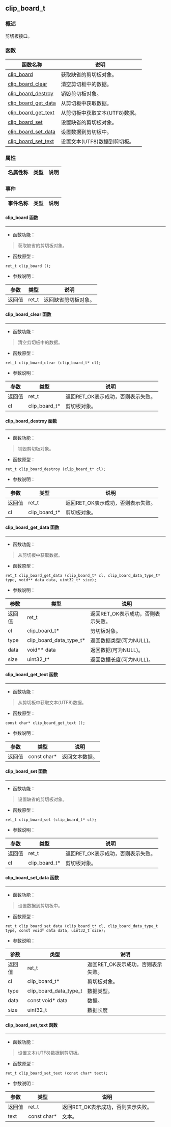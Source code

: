 ## clip\_board\_t
### 概述
 剪切板接口。

### 函数
<p id="clip_board_t_methods">

| 函数名称 | 说明 | 
| -------- | ------------ | 
| <a href="#clip_board_t_clip_board">clip\_board</a> | 获取缺省的剪切板对象。 |
| <a href="#clip_board_t_clip_board_clear">clip\_board\_clear</a> | 清空剪切板中的数据。 |
| <a href="#clip_board_t_clip_board_destroy">clip\_board\_destroy</a> | 销毁剪切板对象。 |
| <a href="#clip_board_t_clip_board_get_data">clip\_board\_get\_data</a> | 从剪切板中获取数据。 |
| <a href="#clip_board_t_clip_board_get_text">clip\_board\_get\_text</a> | 从剪切板中获取文本(UTF8)数据。 |
| <a href="#clip_board_t_clip_board_set">clip\_board\_set</a> | 设置缺省的剪切板对象。 |
| <a href="#clip_board_t_clip_board_set_data">clip\_board\_set\_data</a> | 设置数据到剪切板中。 |
| <a href="#clip_board_t_clip_board_set_text">clip\_board\_set\_text</a> | 设置文本(UTF8)数据到剪切板。 |
### 属性
<p id="clip_board_t_properties">

| 名属性称 | 类型 | 说明 | 
| -------- | ----- | ------------ | 
### 事件
<p id="clip_board_t_events">

| 事件名称 | 类型  | 说明 | 
| -------- | ----- | ------- | 
#### clip\_board 函数
-----------------------

* 函数功能：

> <p id="clip_board_t_clip_board"> 获取缺省的剪切板对象。




* 函数原型：

```
ret_t clip_board ();
```

* 参数说明：

| 参数 | 类型 | 说明 |
| -------- | ----- | --------- |
| 返回值 | ret\_t | 返回缺省剪切板对象。 |
#### clip\_board\_clear 函数
-----------------------

* 函数功能：

> <p id="clip_board_t_clip_board_clear"> 清空剪切板中的数据。




* 函数原型：

```
ret_t clip_board_clear (clip_board_t* cl);
```

* 参数说明：

| 参数 | 类型 | 说明 |
| -------- | ----- | --------- |
| 返回值 | ret\_t | 返回RET\_OK表示成功，否则表示失败。 |
| cl | clip\_board\_t* | 剪切板对象。 |
#### clip\_board\_destroy 函数
-----------------------

* 函数功能：

> <p id="clip_board_t_clip_board_destroy"> 销毁剪切板对象。




* 函数原型：

```
ret_t clip_board_destroy (clip_board_t* cl);
```

* 参数说明：

| 参数 | 类型 | 说明 |
| -------- | ----- | --------- |
| 返回值 | ret\_t | 返回RET\_OK表示成功，否则表示失败。 |
| cl | clip\_board\_t* | 剪切板对象。 |
#### clip\_board\_get\_data 函数
-----------------------

* 函数功能：

> <p id="clip_board_t_clip_board_get_data"> 从剪切板中获取数据。




* 函数原型：

```
ret_t clip_board_get_data (clip_board_t* cl, clip_board_data_type_t* type, void** data data, uint32_t* size);
```

* 参数说明：

| 参数 | 类型 | 说明 |
| -------- | ----- | --------- |
| 返回值 | ret\_t | 返回RET\_OK表示成功，否则表示失败。 |
| cl | clip\_board\_t* | 剪切板对象。 |
| type | clip\_board\_data\_type\_t* | 返回数据类型(可为NULL)。 |
| data | void** data | 返回数据(可为NULL)。 |
| size | uint32\_t* | 返回数据长度(可为NULL)。 |
#### clip\_board\_get\_text 函数
-----------------------

* 函数功能：

> <p id="clip_board_t_clip_board_get_text"> 从剪切板中获取文本(UTF8)数据。




* 函数原型：

```
const char* clip_board_get_text ();
```

* 参数说明：

| 参数 | 类型 | 说明 |
| -------- | ----- | --------- |
| 返回值 | const char* | 返回文本数据。 |
#### clip\_board\_set 函数
-----------------------

* 函数功能：

> <p id="clip_board_t_clip_board_set"> 设置缺省的剪切板对象。




* 函数原型：

```
ret_t clip_board_set (clip_board_t* cl);
```

* 参数说明：

| 参数 | 类型 | 说明 |
| -------- | ----- | --------- |
| 返回值 | ret\_t | 返回RET\_OK表示成功，否则表示失败。 |
| cl | clip\_board\_t* | 剪切板对象。 |
#### clip\_board\_set\_data 函数
-----------------------

* 函数功能：

> <p id="clip_board_t_clip_board_set_data"> 设置数据到剪切板中。




* 函数原型：

```
ret_t clip_board_set_data (clip_board_t* cl, clip_board_data_type_t type, const void* data data, uint32_t size);
```

* 参数说明：

| 参数 | 类型 | 说明 |
| -------- | ----- | --------- |
| 返回值 | ret\_t | 返回RET\_OK表示成功，否则表示失败。 |
| cl | clip\_board\_t* | 剪切板对象。 |
| type | clip\_board\_data\_type\_t | 数据类型。 |
| data | const void* data | 数据。 |
| size | uint32\_t | 数据长度 |
#### clip\_board\_set\_text 函数
-----------------------

* 函数功能：

> <p id="clip_board_t_clip_board_set_text"> 设置文本(UTF8)数据到剪切板。




* 函数原型：

```
ret_t clip_board_set_text (const char* text);
```

* 参数说明：

| 参数 | 类型 | 说明 |
| -------- | ----- | --------- |
| 返回值 | ret\_t | 返回RET\_OK表示成功，否则表示失败。 |
| text | const char* | 文本。 |
